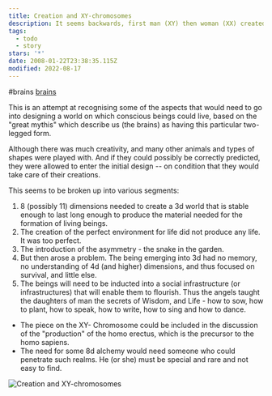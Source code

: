 ```yaml
---
title: Creation and XY-chromosomes
description: It seems backwards, first man (XY) then woman (XX) created.
tags:
  - todo
  - story
stars: '*'
date: 2008-01-22T23:38:35.115Z
modified: 2022-08-17
---
```

#brains [brains](brains.md)

This is an attempt at recognising some of the aspects that would need to go into designing a world on which conscious beings could live, based on the "great mythis" which describe us (the brains) as having this particular two-legged form. 

Although there was much creativity, and many other animals and types of shapes were played with. And if they could possibly be correctly predicted, they were allowed to enter the initial design -- on condition that they would take care of their creations. 

This seems to be broken up into various segments:
1. 8 (possibly 11) dimensions needed to create a 3d world that is stable enough to last long enough to produce the material needed for the formation of living beings.
2. The creation of the perfect environment for life did not produce any life. It was too perfect.
3. The introduction of the asymmetry - the snake in the garden.
4. But then arose a problem. The being emerging into 3d had no memory, no understanding of 4d (and higher) dimensions, and thus focused on survival, and little else.
5. The beings will need to be inducted into a social infrastructure (or infrastructures) that will enable them to flourish. Thus the angels taught the daughters of man the secrets of Wisdom, and Life - how to sow, how to plant, how to speak, how to write, how to sing and how to dance. 
- The piece on the XY- Chromosome could be included in the discussion of the "production" of the homo erectus, which is the precursor to the homo sapiens.
- The need for some 8d alchemy would need someone who could penetrate such realms. He (or she) must be special and rare and not easy to find.

![Creation and XY-chromosomes](/posts/img/neshama/XY-creation.svg)
